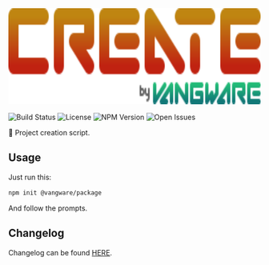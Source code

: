 <img alt="Vangware's Create Package" src="./logo.svg" height="192" />

![Build Status][build-status-badge]
![License][license-badge]
![NPM Version][npm-version-badge]
![Open Issues][open-issues-badge]

:construction: Project creation script.

## Usage

Just run this:

```bash
npm init @vangware/package
```

And follow the prompts.

## Changelog

Changelog can be found [HERE][changelog].

<!-- Reference -->

[build-status-badge]: https://img.shields.io/github/workflow/status/vangware/create-package/Test.svg?style=for-the-badge&labelColor=666&color=2b7&link=https://github.com/vangware/create-package/actions
[changelog]: https://github.com/vangware/create-package/blob/main/CHANGELOG.md
[license-badge]: https://img.shields.io/npm/l/@vangware/create-package.svg?style=for-the-badge&labelColor=666&color=2b7&link=https://github.com/vangware/create-package/blob/main/LICENSE
[npm-version-badge]: https://img.shields.io/npm/v/@vangware/create-package.svg?style=for-the-badge&labelColor=666&color=2b7&link=https://npm.im/@vangware/create-package
[open-issues-badge]: https://img.shields.io/github/issues/vangware/create-package.svg?style=for-the-badge&labelColor=666&color=2b7&link=https://github.com/vangware/create-package/issues
